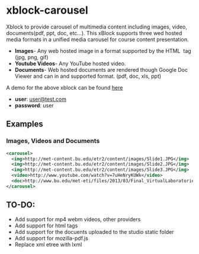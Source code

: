 xblock-carousel
=============
Xblock to provide carousel of multimedia content including images, video, documents(pdf, ppt, doc, etc...).
This xBlock supports three wed hosted media formats in a unified media carousel for course content presentation.

* **Images**- Any web hosted image in a format supported by the HTML <img> tag (jpg, png, gif) 
* **Youtube Videos**- Any YouTube hosted video.
* **Documents**- Web hosted documents are rendered though Google Doc Viewer and can in and supported format. (pdf, doc, xls, ppt)

A demo for the above xblock can be found [here](http://met-testedx2.bu.edu:8000/courses/BU/99/2014/about "Carousel XBlock demo")

* **user**: user@test.com
* **password**: user

Examples
--------
### Images, Videos and Documents
```xml
<carousel>
  <img>http://met-content.bu.edu/etr2/content/images/Slide1.JPG</img>
  <img>http://met-content.bu.edu/etr2/content/images/Slide2.JPG</img>
  <img>http://met-content.bu.edu/etr2/content/images/Slide3.JPG</img>
  <video>http://www.youtube.com/watch?v=7uHeNryKUWk</video>
  <doc>http://www.bu.edu/met-eti/files/2013/03/Final_VirtualLaboratoriesForLearning.pdf</doc>
</carousel>
```

TO-DO: 
------

* Add support for mp4 webm videos, other providers
* Add support for html tags
* Add support for the docuents uploaded to the studio static folder
* Add support for mozilla-pdf.js
* Replace xml etree with lxml 
